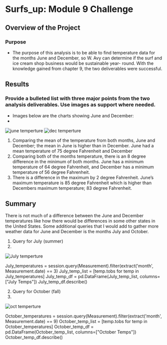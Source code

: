 # Surfs_up: Module 9 Challenge

## Overview of the Project
### Purpose
-	The purpose of this analysis is to be able to find temperature data for the months June and December, so W. Avy can determine if the surf and ice cream shop business would be sustainable year- round. With the knowledge gained from chapter 9, the two deliverables were successful.
## Results 
### Provide a bulleted list with three major points from the two analysis deliverables. Use images as support where needed.
- Images below are the charts showing June and December:
- 
![june temperture](https://user-images.githubusercontent.com/101531875/171085706-4cdb7dfb-5de0-4dd7-af18-a97af2ad71e1.png)
![dec temperture](https://user-images.githubusercontent.com/101531875/171085721-5e8bcc62-94ce-4c37-aa3a-21e73a021b29.png)


1. Comparing the mean of the temperature from both months, June and December; the mean in June is higher than in December. June had a mean temperature of 75 degree Fahrenheit and December  
2.	Comparing both of the months temperature, there is an 8 degree difference in the minimum of both months. June has a minimum temperature of 64 degree Fahrenheit, and December has a minimum temperature of 56 degree Fahrenheit.
3.	There is a difference in the maximum by 2 degree Fahrenheit. June’s maximum temperature is 85 degree Fahrenheit which is higher than Decembers maximum temperature; 83 degree Fahrenheit. 

## Summary
There is not much of a difference between the June and December temperatures like how there would be differences in some other states in the United States. Some additional queries that I would add to gather more weather data for June and December is the months July and October.

1.	Query for July (summer)
2.	
![July temperture](https://user-images.githubusercontent.com/101531875/171085596-f22dfd40-2f7c-4807-9cb0-e43b2a11d94f.png)

July_temperatures = session.query(Measurement).filter(extract('month', Measurement.date) == 3)
July_temp_list = [temp.tobs for temp in July_temperatures]
July_temp_df = pd.DataFrame(July_temp_list, columns=["July Temps"])
July_temp_df.describe()


2.	Query for October (fall)
3.	
![oct temperture](https://user-images.githubusercontent.com/101531875/171085633-bbb45713-4d1b-49f7-8c23-33c4faf3ef08.png)

October_temperatures = session.query(Measurement).filter(extract('month', Measurement.date) == 9)
October_temp_list = [temp.tobs for temp in October_temperatures]
October_temp_df = pd.DataFrame(October_temp_list, columns=["October Temps"])
October_temp_df.describe()
